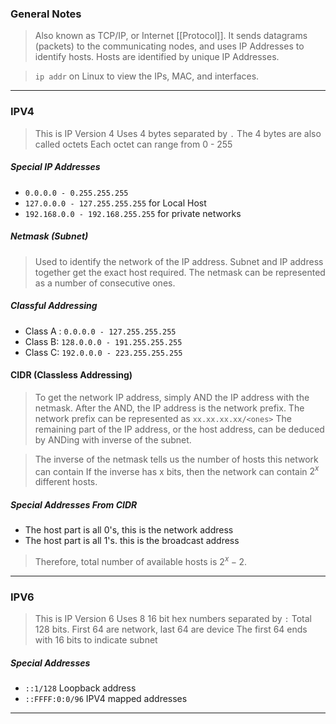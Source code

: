 
### General Notes

> Also known as TCP/IP, or Internet [[Protocol]].
> It sends datagrams (packets) to the communicating nodes, and uses IP Addresses to identify hosts.
> Hosts are identified by unique IP Addresses.

> `ip addr` on Linux to view the IPs, MAC, and interfaces.

---

### IPV4 

> This is IP Version 4
> Uses 4 bytes separated by `.`
> The 4 bytes are also called octets
> Each octet can range from 0 - 255

##### Special IP Addresses
* `0.0.0.0 - 0.255.255.255` 
* `127.0.0.0 - 127.255.255.255` for Local Host
* `192.168.0.0 - 192.168.255.255` for private networks

##### Netmask (Subnet)
> Used to identify the network of the IP address.
> Subnet and IP address together get the exact host required.
>  The netmask can be represented as a number of consecutive ones.

##### Classful Addressing
* Class A : `0.0.0.0 - 127.255.255.255`
* Class B: `128.0.0.0 - 191.255.255.255`
* Class C: `192.0.0.0 - 223.255.255.255` 

#### CIDR (Classless Addressing)
> To get the network IP address, simply AND the IP address with the netmask.
> After the AND, the IP address is the network prefix.
> The network prefix can be represented as `xx.xx.xx.xx/<ones>`
> The remaining part of the IP address, or the host address, can be deduced by ANDing with inverse of the subnet.

> The inverse of the netmask tells us the number of hosts this network can contain
> If the inverse has x bits, then the network can contain $2^x$ different hosts.

##### Special Addresses From CIDR
* The host part is all 0's, this is the network address
* The host part is all 1's. this is the broadcast address

> Therefore, total number of available hosts is $2^{x}- 2$.

---
### IPV6 

> This is IP Version 6
> Uses 8 16 bit hex numbers separated by `:`
> Total 128 bits. First 64 are network, last 64 are device
> The first 64 ends with 16 bits to indicate subnet


##### Special Addresses

* `::1/128` Loopback address
* `::FFFF:0:0/96` IPV4 mapped addresses

---
